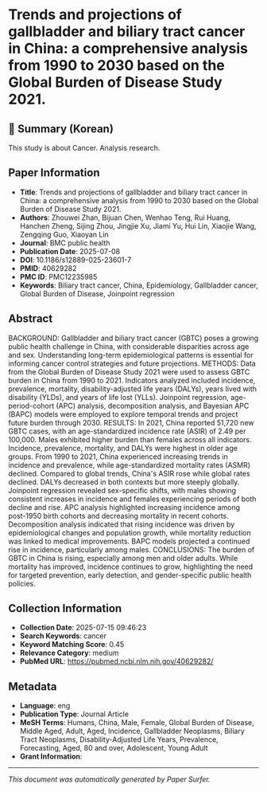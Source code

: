 # Trends and projections of gallbladder and biliary tract cancer in China: a comprehensive analysis from 1990 to 2030 based on the Global Burden of Disease Study 2021.

## 📝 Summary (Korean)
This study is about Cancer. Analysis research.

## Paper Information
- **Title**: Trends and projections of gallbladder and biliary tract cancer in China: a comprehensive analysis from 1990 to 2030 based on the Global Burden of Disease Study 2021.
- **Authors**: Zhouwei Zhan, Bijuan Chen, Wenhao Teng, Rui Huang, Hanchen Zheng, Sijing Zhou, Jingjie Xu, Jiami Yu, Hui Lin, Xiaojie Wang, Zengqing Guo, Xiaoyan Lin
- **Journal**: BMC public health
- **Publication Date**: 2025-07-08
- **DOI**: 10.1186/s12889-025-23601-7
- **PMID**: 40629282
- **PMC ID**: PMC12235985
- **Keywords**: Biliary tract cancer, China, Epidemiology, Gallbladder cancer, Global Burden of Disease, Joinpoint regression

## Abstract
BACKGROUND: Gallbladder and biliary tract cancer (GBTC) poses a growing public health challenge in China, with considerable disparities across age and sex. Understanding long-term epidemiological patterns is essential for informing cancer control strategies and future projections. METHODS: Data from the Global Burden of Disease Study 2021 were used to assess GBTC burden in China from 1990 to 2021. Indicators analyzed included incidence, prevalence, mortality, disability-adjusted life years (DALYs), years lived with disability (YLDs), and years of life lost (YLLs). Joinpoint regression, age-period-cohort (APC) analysis, decomposition analysis, and Bayesian APC (BAPC) models were employed to explore temporal trends and project future burden through 2030. RESULTS: In 2021, China reported 51,720 new GBTC cases, with an age-standardized incidence rate (ASIR) of 2.49 per 100,000. Males exhibited higher burden than females across all indicators. Incidence, prevalence, mortality, and DALYs were highest in older age groups. From 1990 to 2021, China experienced increasing trends in incidence and prevalence, while age-standardized mortality rates (ASMR) declined. Compared to global trends, China's ASIR rose while global rates declined. DALYs decreased in both contexts but more steeply globally. Joinpoint regression revealed sex-specific shifts, with males showing consistent increases in incidence and females experiencing periods of both decline and rise. APC analysis highlighted increasing incidence among post-1950 birth cohorts and decreasing mortality in recent cohorts. Decomposition analysis indicated that rising incidence was driven by epidemiological changes and population growth, while mortality reduction was linked to medical improvements. BAPC models projected a continued rise in incidence, particularly among males. CONCLUSIONS: The burden of GBTC in China is rising, especially among men and older adults. While mortality has improved, incidence continues to grow, highlighting the need for targeted prevention, early detection, and gender-specific public health policies.

## Collection Information
- **Collection Date**: 2025-07-15 09:46:23
- **Search Keywords**: cancer
- **Keyword Matching Score**: 0.45
- **Relevance Category**: medium
- **PubMed URL**: https://pubmed.ncbi.nlm.nih.gov/40629282/

## Metadata
- **Language**: eng
- **Publication Type**: Journal Article
- **MeSH Terms**: Humans, China, Male, Female, Global Burden of Disease, Middle Aged, Adult, Aged, Incidence, Gallbladder Neoplasms, Biliary Tract Neoplasms, Disability-Adjusted Life Years, Prevalence, Forecasting, Aged, 80 and over, Adolescent, Young Adult
- **Grant Information**: 

---
*This document was automatically generated by Paper Surfer.*
